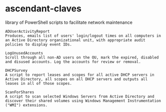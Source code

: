 # ascendant-claves
library of PowerShell scripts to facilitate network maintenance

    ADUserActivityReport
    Produces, emails list of users' login/logout times on all computers in an Active Directory organizational unit, with appropriate audit policies to display event IDs.
	
	LogUnusedAccounts
	Scroll through all non-AD users on the OU, mark the expired, disabled and disused accounts. Log the accounts for review or removal.
	
	DHCPSurvey
	A script to report leases and scopes for all active DHCP servers in Active Directory, all scopes on all DHCP servers and outputs all leases in all of those scopes.
	
	ScanForShares
	A script to scan selected Windows Servers from Active Directory and discover their shared volumes using Windows Management Instrumentation ("WMI") extensions.